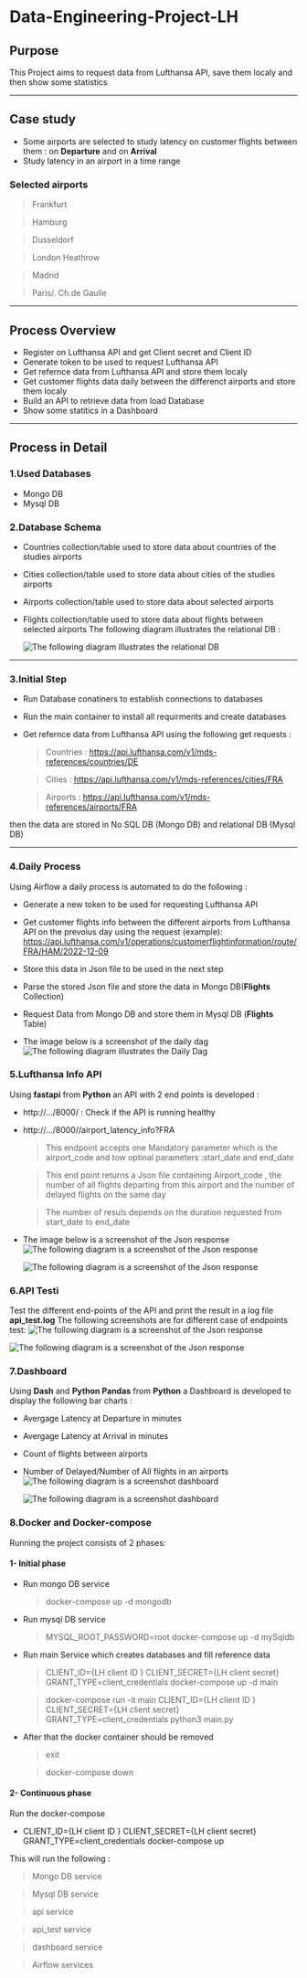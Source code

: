 # **Data-Engineering-Project-LH**

## **Purpose**
This Project aims to request data from Lufthansa API, save them localy and then show some statistics 
****

## **Case study**
 - Some airports are selected to study latency on customer flights between them : on **Departure** and on **Arrival**
- Study latency in an airport in a time range
### **Selected airports**
>Frankfurt

>Hamburg

>Dusseldorf

>London Heathrow

>Madrid

>Paris/. Ch.de Gaulle
****
## **Process Overview**
- Register on Lufthansa API and get Client secret and Client ID
- Generate token to be used to request Lufthansa API 
- Get refernce data from Lufthansa API and store them localy
- Get customer flights data daily between the differenct airports and store them localy
- Build an API to retrieve data from load Database
- Show some statitics in a Dashboard

****
## **Process in Detail**
### 1.**Used Databases**
- Mongo DB
- Mysql DB
### 2.**Database Schema**
- Countries collection/table used to store data about countries of the studies airports
- Cities collection/table used to store data about cities of the studies airports
- Airports collection/table used to store data about selected airports 
- Flights collection/table used to store data about flights between selected airports 
 The following diagram illustrates the relational DB :

    ![The following diagram illustrates the relational DB](https://github.com/nisreenabuzidan/Data-Engineering-Project-LH/blob/main/images/ERD.svg)


****
### 3.**Initial Step**
- Run Database conatiners to establish connections to databases
- Run the main container to install all requirments and create databases
- Get refernce data from Lufthansa API using the following get requests :
    > Countries :
https://api.lufthansa.com/v1/mds-references/countries/DE

    >  Cities :
https://api.lufthansa.com/v1/mds-references/cities/FRA

    > Airports :
https://api.lufthansa.com/v1/mds-references/airports/FRA

then the data are stored in No SQL DB (Mongo DB) and relational DB (Mysql DB) 
****

### 4.**Daily Process**

Using Airflow a daily process is automated to do the following :
- Generate a new token to be used for requesting Lufthansa API
- Get customer flights info between the different airports from Lufthansa API on the prevoius day using the request (example):
https://api.lufthansa.com/v1/operations/customerflightinformation/route/FRA/HAM/2022-12-09

- Store this data in Json file to be used in the next step
- Parse the stored Json file and store the data in Mongo DB(**Flights** Collection)
- Request Data from Mongo DB and store them in Mysql DB (**Flights** Table)
- The image below is a screenshot of the daily dag
![The following diagram illustrates the Daily Dag](https://github.com/nisreenabuzidan/Data-Engineering-Project-LH/blob/main/images/airflow-1.jpg)

### 5.**Lufthansa Info API**
Using **fastapi** from **Python** an API with 2 end points is developed :
- http://.../8000/  : Check if the API is running healthy 
- http://.../8000//airport_latency_info?FRA
  > This endpoint accepts one Mandatory parameter which is the airport_code and tow optinal parameters :start_date and end_date

  > This end point returns a Json file containing Airport_code , the number of all flights departing from this airport and the number of delayed flights on the same day
  
  > The number of resuls depends on the duration requested from start_date to end_date 

- The image below is a screenshot of the Json response
    ![The following diagram is a screenshot of the Json response](https://github.com/nisreenabuzidan/Data-Engineering-Project-LH/blob/main/images/API-1.jpg)

    ![The following diagram is a screenshot of the Json response](https://github.com/nisreenabuzidan/Data-Engineering-Project-LH/blob/main/images/API-2.jpg)

### 6.**API Test**i
Test the different end-points of the API and print the result in a log file **api_test.log**
The following screenshots are for different case of endpoints test:
![The following diagram is a screenshot of the Json response](https://github.com/nisreenabuzidan/Data-Engineering-Project-LH/blob/main/images/api_test_1.jpg)

![The following diagram is a screenshot of the Json response](https://github.com/nisreenabuzidan/Data-Engineering-Project-LH/blob/main/images/api_test_1.jpg)


### 7.**Dashboard**
Using  **Dash** and **Python Pandas** from **Python** a Dashboard is developed to display the following bar charts : 

- Avergage Latency at Departure in minutes 
- Avergage Latency at Arrival in minutes
- Count of flights between airports
- Number of Delayed/Number of All flights in an airports 
    ![The following diagram is a screenshot dashboard](https://github.com/nisreenabuzidan/Data-Engineering-Project-LH/blob/main/images/dashboard1.jpg)

    ![The following diagram is a screenshot dashboard](https://github.com/nisreenabuzidan/Data-Engineering-Project-LH/blob/main/images/dashboard2.jpg)

### 8.**Docker and Docker-compose**
Running the project consists of 2 phases:
#### 1- Initial phase
- Run mongo DB service 
    >docker-compose up -d mongodb 
- Run mysql DB service 
    >MYSQL_ROOT_PASSWORD=root docker-compose up -d mySqldb
- Run main Service which creates databases and fill reference data
    >CLIENT_ID={LH client ID } CLIENT_SECRET={LH client secret} GRANT_TYPE=client_credentials docker-compose up -d main

    >docker-compose run -it main
    CLIENT_ID={LH client ID } CLIENT_SECRET={LH client secret} GRANT_TYPE=client_credentials python3 main.py

- After that the docker container should be removed
    >exit

    >docker-compose down

#### 2- Continuous phase
Run the docker-compose 

- CLIENT_ID={LH client ID } CLIENT_SECRET={LH client secret} GRANT_TYPE=client_credentials docker-compose up 

This will run the following :
> Mongo DB service

> Mysql DB service

> api service

> api_test service

> dashboard service

> Airflow services






